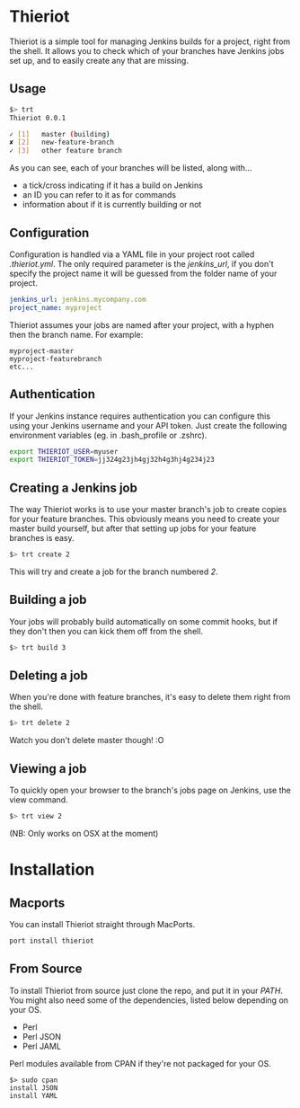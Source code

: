 
Thieriot
========

Thieriot is a simple tool for managing Jenkins builds for a project, right
from the shell.  It allows you to check which of your branches have Jenkins
jobs set up, and to easily create any that are missing.

Usage
-----

```bash
$> trt
Thieriot 0.0.1

✓ [1]   master (building)
✘ [2]   new-feature-branch
✓ [3]   other feature branch
```

As you can see, each of your branches will be listed, along with...

* a tick/cross indicating if it has a build on Jenkins
* an ID you can refer to it as for commands
* information about if it is currently building or not

Configuration
-------------

Configuration is handled via a YAML file in your project root called _.thieriot.yml_.  The only required
parameter is the _jenkins_url_, if you don't specify the project name it will be guessed from the folder
name of your project.

```yaml
jenkins_url: jenkins.mycompany.com
project_name: myproject
```

Thieriot assumes your jobs are named after your project, with a hyphen then the branch name.  For example:

```
myproject-master
myproject-featurebranch
etc...
```

Authentication
--------------

If your Jenkins instance requires authentication you can configure this using your
Jenkins username and your API token.  Just create the following environment
variables (eg. in .bash_profile or .zshrc).

```bash
export THIERIOT_USER=myuser
export THIERIOT_TOKEN=jj324g23jh4gj32h4g3hj4g234j23
```

Creating a Jenkins job
----------------------

The way Thieriot works is to use your master branch's job to create copies for
your feature branches.  This obviously means you need to create your master
build yourself, but after that setting up jobs for your feature branches is easy.

```bash
$> trt create 2
```

This will try and create a job for the branch numbered _2_.

Building a job
--------------

Your jobs will probably build automatically on some commit hooks, but if they don't
then you can kick them off from the shell.

```bash
$> trt build 3
```

Deleting a job
--------------

When you're done with feature branches, it's easy to delete them right from the shell.

```bash
$> trt delete 2
```

Watch you don't delete master though! :O

Viewing a job
-------------

To quickly open your browser to the branch's jobs page on Jenkins, use the view command.

```bash
$> trt view 2
```

(NB: Only works on OSX at the moment)

Installation
============

Macports
--------

You can install Thieriot straight through MacPorts.

```bash
port install thieriot
```

From Source
-----------

To install Thieriot from source just clone the repo, and put it in your _PATH_.
You might also need some of the dependencies, listed below depending on your OS.

 * Perl
 * Perl JSON
 * Perl JAML

Perl modules available from CPAN if they're not packaged for your OS.

```
$> sudo cpan
install JSON
install YAML
```

